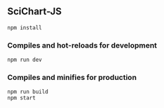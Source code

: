 ## SciChart-JS

```
npm install
```

### Compiles and hot-reloads for development

```
npm run dev
```

### Compiles and minifies for production

```
npm run build
npm start
```
